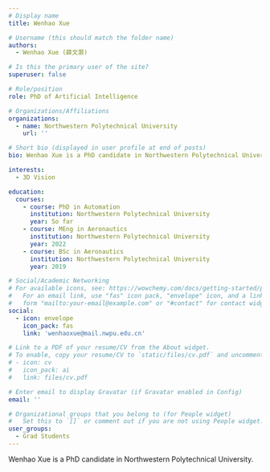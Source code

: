 ```yaml
---
# Display name
title: Wenhao Xue

# Username (this should match the folder name)
authors:
  - Wenhao Xue (薛文灏)

# Is this the primary user of the site?
superuser: false

# Role/position
role: PhD of Artificial Intelligence

# Organizations/Affiliations
organizations:
  - name: Northwestern Polytechnical University
    url: ''

# Short bio (displayed in user profile at end of posts)
bio: Wenhao Xue is a PhD candidate in Northwestern Polytechnical University.

interests:
  - 3D Vision

education:
  courses:
    - course: PhD in Automation
      institution: Northwestern Polytechnical University
      year: So far
    - course: MEng in Aeronautics
      institution: Northwestern Polytechnical University
      year: 2022
    - course: BSc in Aeronautics
      institution: Northwestern Polytechnical University
      year: 2019

# Social/Academic Networking
# For available icons, see: https://wowchemy.com/docs/getting-started/page-builder/#icons
#   For an email link, use "fas" icon pack, "envelope" icon, and a link in the
#   form "mailto:your-email@example.com" or "#contact" for contact widget.
social:
  - icon: envelope
    icon_pack: fas
    link: 'wenhaoxue@mail.nwpu.edu.cn'

# Link to a PDF of your resume/CV from the About widget.
# To enable, copy your resume/CV to `static/files/cv.pdf` and uncomment the lines below.
# - icon: cv
#   icon_pack: ai
#   link: files/cv.pdf

# Enter email to display Gravatar (if Gravatar enabled in Config)
email: ''

# Organizational groups that you belong to (for People widget)
#   Set this to `[]` or comment out if you are not using People widget.
user_groups:
  - Grad Students
---
```


Wenhao Xue is a PhD candidate in Northwestern Polytechnical University.